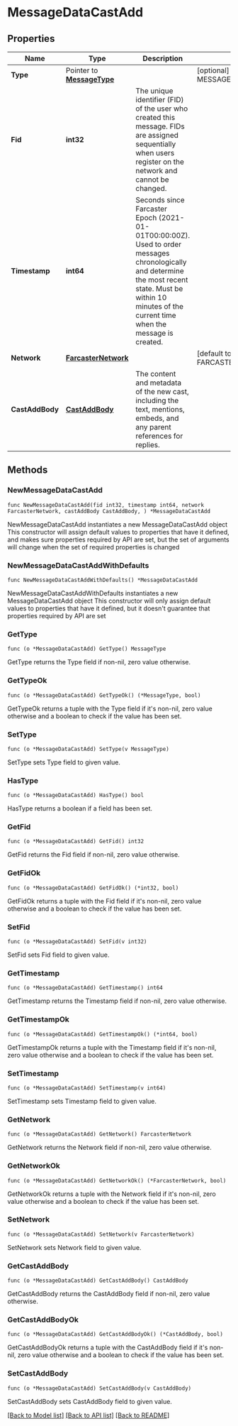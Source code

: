 # MessageDataCastAdd

## Properties

Name | Type | Description | Notes
------------ | ------------- | ------------- | -------------
**Type** | Pointer to [**MessageType**](MessageType.md) |  | [optional] [default to MESSAGETYPE_MESSAGE_TYPE_CAST_ADD]
**Fid** | **int32** | The unique identifier (FID) of the user who created this message. FIDs are assigned sequentially when users register on the network and cannot be changed. | 
**Timestamp** | **int64** | Seconds since Farcaster Epoch (2021-01-01T00:00:00Z). Used to order messages chronologically and determine the most recent state. Must be within 10 minutes of the current time when the message is created. | 
**Network** | [**FarcasterNetwork**](FarcasterNetwork.md) |  | [default to FARCASTERNETWORK_FARCASTER_NETWORK_MAINNET]
**CastAddBody** | [**CastAddBody**](CastAddBody.md) | The content and metadata of the new cast, including the text, mentions, embeds, and any parent references for replies. | 

## Methods

### NewMessageDataCastAdd

`func NewMessageDataCastAdd(fid int32, timestamp int64, network FarcasterNetwork, castAddBody CastAddBody, ) *MessageDataCastAdd`

NewMessageDataCastAdd instantiates a new MessageDataCastAdd object
This constructor will assign default values to properties that have it defined,
and makes sure properties required by API are set, but the set of arguments
will change when the set of required properties is changed

### NewMessageDataCastAddWithDefaults

`func NewMessageDataCastAddWithDefaults() *MessageDataCastAdd`

NewMessageDataCastAddWithDefaults instantiates a new MessageDataCastAdd object
This constructor will only assign default values to properties that have it defined,
but it doesn't guarantee that properties required by API are set

### GetType

`func (o *MessageDataCastAdd) GetType() MessageType`

GetType returns the Type field if non-nil, zero value otherwise.

### GetTypeOk

`func (o *MessageDataCastAdd) GetTypeOk() (*MessageType, bool)`

GetTypeOk returns a tuple with the Type field if it's non-nil, zero value otherwise
and a boolean to check if the value has been set.

### SetType

`func (o *MessageDataCastAdd) SetType(v MessageType)`

SetType sets Type field to given value.

### HasType

`func (o *MessageDataCastAdd) HasType() bool`

HasType returns a boolean if a field has been set.

### GetFid

`func (o *MessageDataCastAdd) GetFid() int32`

GetFid returns the Fid field if non-nil, zero value otherwise.

### GetFidOk

`func (o *MessageDataCastAdd) GetFidOk() (*int32, bool)`

GetFidOk returns a tuple with the Fid field if it's non-nil, zero value otherwise
and a boolean to check if the value has been set.

### SetFid

`func (o *MessageDataCastAdd) SetFid(v int32)`

SetFid sets Fid field to given value.


### GetTimestamp

`func (o *MessageDataCastAdd) GetTimestamp() int64`

GetTimestamp returns the Timestamp field if non-nil, zero value otherwise.

### GetTimestampOk

`func (o *MessageDataCastAdd) GetTimestampOk() (*int64, bool)`

GetTimestampOk returns a tuple with the Timestamp field if it's non-nil, zero value otherwise
and a boolean to check if the value has been set.

### SetTimestamp

`func (o *MessageDataCastAdd) SetTimestamp(v int64)`

SetTimestamp sets Timestamp field to given value.


### GetNetwork

`func (o *MessageDataCastAdd) GetNetwork() FarcasterNetwork`

GetNetwork returns the Network field if non-nil, zero value otherwise.

### GetNetworkOk

`func (o *MessageDataCastAdd) GetNetworkOk() (*FarcasterNetwork, bool)`

GetNetworkOk returns a tuple with the Network field if it's non-nil, zero value otherwise
and a boolean to check if the value has been set.

### SetNetwork

`func (o *MessageDataCastAdd) SetNetwork(v FarcasterNetwork)`

SetNetwork sets Network field to given value.


### GetCastAddBody

`func (o *MessageDataCastAdd) GetCastAddBody() CastAddBody`

GetCastAddBody returns the CastAddBody field if non-nil, zero value otherwise.

### GetCastAddBodyOk

`func (o *MessageDataCastAdd) GetCastAddBodyOk() (*CastAddBody, bool)`

GetCastAddBodyOk returns a tuple with the CastAddBody field if it's non-nil, zero value otherwise
and a boolean to check if the value has been set.

### SetCastAddBody

`func (o *MessageDataCastAdd) SetCastAddBody(v CastAddBody)`

SetCastAddBody sets CastAddBody field to given value.



[[Back to Model list]](../README.md#documentation-for-models) [[Back to API list]](../README.md#documentation-for-api-endpoints) [[Back to README]](../README.md)


